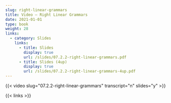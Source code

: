 ```yaml
---
slug: right-linear-grammars
title: Video — Right Linear Grammars
date: 2021-01-01
type: book
weight: 28
links:
  - category: Slides
    links:
      - title: Slides
        display: true
        url: /slides/07.2.2-right-linear-grammars.pdf
      - title: Slides (4up)
        display: true
        url: /slides/07.2.2-right-linear-grammars-4up.pdf
---
```


{{< video slug="07.2.2-right-linear-grammars" transcript="n" slides="y" >}}

{{< links >}}

